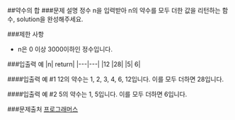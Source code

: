 ##약수의 합
###문제 설명
정수 n을 입력받아 n의 약수를 모두 더한 값을 리턴하는 함수, solution을 완성해주세요.

###제한 사항
- n은 0 이상 3000이하인 정수입니다.

###입출력 예
|n|	return|
|---|---|
|12	|28|
|5|	6|

####입출력 예 #1
12의 약수는 1, 2, 3, 4, 6, 12입니다. 이를 모두 더하면 28입니다.

####입출력 예 #2
5의 약수는 1, 5입니다. 이를 모두 더하면 6입니다.

###문제출처
[프로그래머스](https://programmers.co.kr/learn/courses/30/lessons/12928)